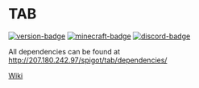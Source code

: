 # TAB
[![version-badge][version-badge]][spigot]
[![minecraft-badge][minecraft-badge]][spigot-download]
[![discord-badge][discord-badge]][discord]

All dependencies can be found at http://207.180.242.97/spigot/tab/dependencies/

[Wiki](https://github.com/NEZNAMY/TAB/wiki)

[spigot]: https://www.spigotmc.org/resources/57806/
[spigot-download]: https://www.spigotmc.org/resources/57806/updates
[discord]: https://discord.gg/yx4THeU
[version-badge]: https://img.shields.io/badge/Version-2.6.0-green.svg
[minecraft-badge]: https://img.shields.io/badge/Minecraft-1.5.0%20--%201.15.1-blue.svg
[discord-badge]: https://img.shields.io/discord/464328633239207938.svg?label=Discord
